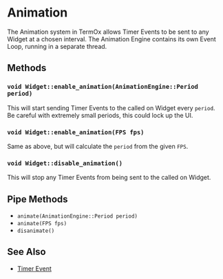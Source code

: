 # Animation

The Animation system in TermOx allows Timer Events to be sent to any Widget at a
chosen interval. The Animation Engine contains its own Event Loop, running in a
separate thread.

## Methods

### `void Widget::enable_animation(AnimationEngine::Period period)`

This will start sending Timer Events to the called on Widget every `period`. Be
careful with extremely small periods, this could lock up the UI.

### `void Widget::enable_animation(FPS fps)`

Same as above, but will calculate the `period` from the given `FPS`.

### `void Widget::disable_animation()`

This will stop any Timer Events from being sent to the called on Widget.

## Pipe Methods

- `animate(AnimationEngine::Period period)`
- `animate(FPS fps)`
- `disanimate()`

## See Also

- [Timer Event](events.md#timer-event)
